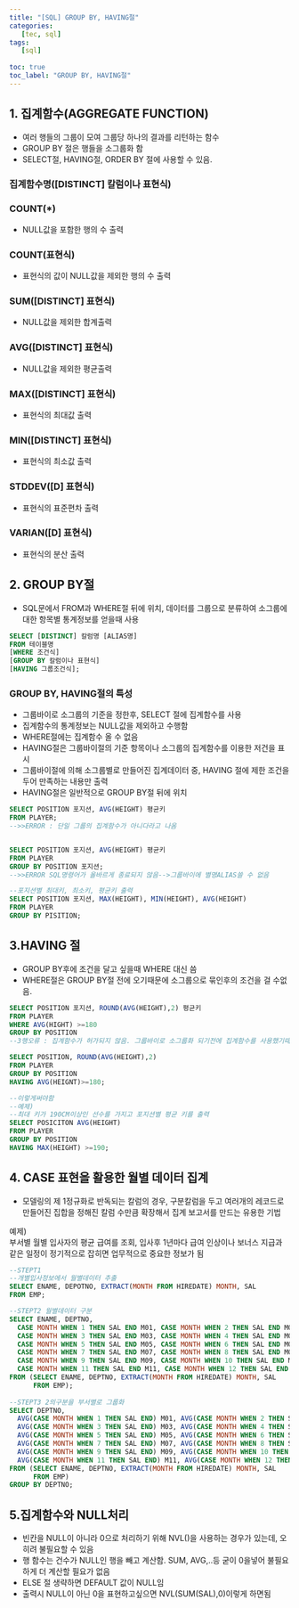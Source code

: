 ```yaml
---
title: "[SQL] GROUP BY, HAVING절"
categories:
   [tec, sql]
tags:
   [sql]
   
toc: true
toc_label: "GROUP BY, HAVING절"
---
```

## 1. 집계함수(AGGREGATE FUNCTION)
- 여러 행들의 그룹이 모여 그룹당 하나의 결과를 리턴하는 함수
- GROUP BY 절은 행들을 소그룹화 함
- SELECT절, HAVING절, ORDER BY 절에 사용할 수 있음.  

### 집계함수명([DISTINCT] 칼럼이나 표현식)
### COUNT(*)
- NULL값을 포함한 행의 수 출력
### COUNT(표현식)
- 표현식의 값이 NULL값을 제외한 행의 수 출력
### SUM([DISTINCT] 표현식)
- NULL값을 제외한 합계출력
### AVG([DISTINCT] 표현식)
- NULL값을 제외한 평균출력
### MAX([DISTINCT] 표현식)
- 표현식의 최대값 출력
### MIN([DISTINCT] 표현식)
- 표현식의 최소값 출력
### STDDEV([D] 표현식)
- 표현식의 표준편차 출력
### VARIAN([D] 표현식)
- 표현식의 분산 출력   

## 2. GROUP BY절
- SQL문에서 FROM과 WHERE절 뒤에 위치, 데이터를 그룹으로 분류하여 소그룹에대한 항목별 통계정보를 얻을때 사용  

```sql
SELECT [DISTINCT] 칼럼명 [ALIAS명]
FROM 테이블명
[WHERE 조건식]
[GROUP BY 칼럼이나 표현식]
[HAVING 그룹조건식];
```  

### GROUP BY, HAVING절의 특성
- 그룹바이로 소그룹의 기준을 정한후, SELECT 절에 집계함수를 사용
- 집계함수의 통계정보는 NULL값을 제외하고 수행함
- WHERE절에는 집계함수 올 수 없음
- HAVING절은 그룹바이절의 기준 항목이나 소그룹의 집계함수를 이용한 저건을 표시
- 그룹바이절에 의해 소그룹별로 만들어진 집계데이터 중, HAVING 절에 제한 조건을 두어 만족하는 내용만 출력
- HAVING절은 일반적으로 GROUP BY절 뒤에 위치  

```sql
SELECT POSITION 포지션, AVG(HEIGHT) 평균키
FROM PLAYER;
-->>ERROR : 단일 그룹의 집계함수가 아니다라고 나옴


SELECT POSITION 포지션, AVG(HEIGHT) 평균키
FROM PLAYER
GROUP BY POSITION 포지션;
-->>ERROR SQL명령어가 올바르게 종료되지 않음-->그룹바이에 별명ALIAS쓸 수 없음

--포지션별 최대키, 최소키, 평균키 출력
SELECT POSITION 포지션, MAX(HEIGHT), MIN(HEIGHT), AVG(HEIGHT)
FROM PLAYER
GROUP BY PISITION;
```  

## 3.HAVING 절
- GROUP BY후에 조건을 달고 싶을때 WHERE 대신 씀
- WHERE절은 GROUP BY절 전에 오기때문에 소그룹으로 묶인후의 조건을 걸 수없음.  

```sql
SELECT POSITION 포지션, ROUND(AVG(HEIGHT),2) 평균키
FROM PLAYER
WHERE AVG(HIGHT) >=180
GROUP BY POSITION
--3행오류 : 집계함수가 허가되지 않음. 그룹바이로 소그룹화 되기전에 집계함수를 사용했기때문.

SELECT POSITION, ROUND(AVG(HEIGHT),2)
FROM PLAYER
GROUP BY POSITION
HAVING AVG(HEIGNT)>=180;

--이렇게써야함
--예제)
--최대 키가 190CM이상인 선수를 가지고 포지션별 평균 키를 출력
SELECT POSICITON AVG(HEIGHT)
FROM PLAYER
GROUP BY POSITION
HAVING MAX(HEIGHT) >=190;
```  

## 4. CASE 표현을 활용한 월별 데이터 집계
- 모델링의 제 1정규화로 반독되는 칼럼의 경우, 구분칼럼을 두고 여러개의 레코드로 만들어진 집합을 정해진 칼럼 수만큼 확장해서 집계 보고서를 만드는 유용한 기법  

예제)  
부서별 월별 입사자의 평균 급여를 조회, 입사후 1년마다 급여 인상이나 보너스 지급과 같은 일정이 정기적으로 잡히면 업무적으로 중요한 정보가 됨  

```sql
--STEPT1
--개별입사정보에서 월별데이터 추출
SELECT ENAME, DEPOTNO, EXTRACT(MONTH FROM HIREDATE) MONTH, SAL
FROM EMP;

--STEPT2 월별데이터 구분
SELECT ENAME, DEPTNO,
  CASE MONTH WHEN 1 THEN SAL END M01, CASE MONTH WHEN 2 THEN SAL END M02,
  CASE MONTH WHEN 3 THEN SAL END M03, CASE MONTH WHEN 4 THEN SAL END M04,
  CASE MONTH WHEN 5 THEN SAL END M05, CASE MONTH WHEN 6 THEN SAL END M06,
  CASE MONTH WHEN 7 THEN SAL END M07, CASE MONTH WHEN 8 THEN SAL END M08,
  CASE MONTH WHEN 9 THEN SAL END M09, CASE MONTH WHEN 10 THEN SAL END M10,
  CASE MONTH WHEN 11 THEN SAL END M11, CASE MONTH WHEN 12 THEN SAL END M12
FROM (SELECT ENAME, DEPTNO, EXTRACT(MONTH FROM HIREDATE) MONTH, SAL
      FROM EMP);
      
--STEPT3 2의구분을 부서별로 그룹화
SELECT DEPTNO,
  AVG(CASE MONTH WHEN 1 THEN SAL END) M01, AVG(CASE MONTH WHEN 2 THEN SAL END) M02,
  AVG(CASE MONTH WHEN 3 THEN SAL END) M03, AVG(CASE MONTH WHEN 4 THEN SAL END) M04,
  AVG(CASE MONTH WHEN 5 THEN SAL END) M05, AVG(CASE MONTH WHEN 6 THEN SAL END) M06,
  AVG(CASE MONTH WHEN 7 THEN SAL END) M07, AVG(CASE MONTH WHEN 8 THEN SAL END) M08,
  AVG(CASE MONTH WHEN 9 THEN SAL END) M09, AVG(CASE MONTH WHEN 10 THEN SAL END) M10,
  AVG(CASE MONTH WHEN 11 THEN SAL END) M11, AVG(CASE MONTH WHEN 12 THEN SAL END) M12
FROM (SELECT ENAME, DEPTNO, EXTRACT(MONTH FROM HIREDATE) MONTH, SAL
      FROM EMP)
GROUP BY DEPTNO;
```  

## 5.집계함수와 NULL처리
- 빈칸을 NULL이 아니라 0으로 처리하기 위해 NVL()을 사용하는 경우가 있는데, 오히려 불필요할 수 있음
- 행 함수는 건수가 NULL인 행을 빼고 계산함. SUM, AVG,..등 굳이 0을넣어 불필요하게 더 계산할 필요가 없음
- ELSE  절 생략하면 DEFAULT 값이 NULL임
- 출력시 NULL이 아닌 0을 표현하고싶으면 NVL(SUM(SAL),0)이렇게 하면됨
